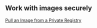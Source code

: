 ## Work with images securely
[Pull an Image from a Private Registry](https://kubernetes.io/docs/tasks/configure-pod-container/pull-image-private-registry/)